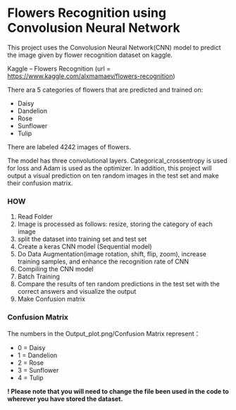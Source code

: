 # Flowers Recognition using Convolusion Neural Network
This project uses the Convolusion Neural Network(CNN) model to predict the image given by flower recognition dataset on kaggle.


Kaggle – Flowers Recognition  (url = https://www.kaggle.com/alxmamaev/flowers-recognition)

There ara 5 categories of flowers that are predicted and trained on:
* Daisy
* Dandelion
* Rose
* Sunflower
* Tulip

There are labeled 4242 images of flowers.

The model has three convolutional layers. Categorical_crossentropy is used for loss and Adam is used as the optimizer. In addition, this project will output a visual prediction on ten random images in the test set and make their confusion matrix.

### **HOW**
  1.	Read Folder
  2.	Image is processed as follows: resize, storing the category of each image
  3.	split the dataset into training set and test set
  4.	Create a keras CNN model (Sequential model)
  5.	Do Data Augmentation(image rotation, shift, flip, zoom), increase training samples, and enhance the recognition rate of CNN
  6.	Compiling the CNN model
  7.	Batch Training
  8.	Compare the results of ten random predictions in the test set with the correct answers and visualize the output
  9.	Make Confusion matrix
  
### **Confusion Matrix**
The numbers in the Output_plot.png/Confusion Matrix represent：

  * 0 = Daisy  
  * 1 = Dandelion  
  * 2 = Rose  
  * 3 = Sunflower  
  * 4 = Tulip  
  

**! Please note that you will need to change the file been used in the code to wherever you have stored the dataset.**
